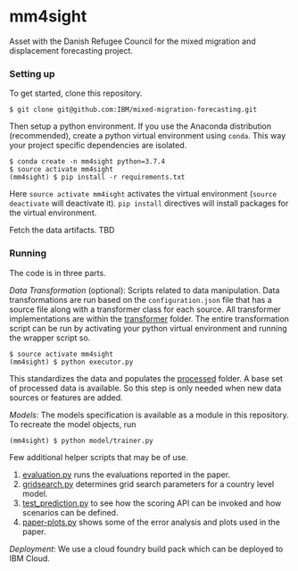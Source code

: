 # mm4sight
Asset with the Danish Refugee Council for the mixed migration and displacement forecasting project.

### Setting up

To get started, clone this repository.

```
$ git clone git@github.com:IBM/mixed-migration-forecasting.git
```

Then setup a python environment. If you use the Anaconda distribution (recommended), create a python virtual environment using `conda`. This way your project specific dependencies are isolated.

```
$ conda create -n mm4sight python=3.7.4
$ source activate mm4sight
(mm4sight) $ pip install -r requirements.txt
```

Here `source activate mm4isght` activates the virtual environment (`source deactivate` will deactivate it). `pip install` directives will install packages for the virtual environment.

Fetch the data artifacts. TBD


### Running

The code is in three parts. 

*Data Transformation* (optional): Scripts related to data manipulation. Data transformations are run based on the `configuration.json` file that has a source file along with a transformer class for each source. All transformer implementations are within the [transformer](https://github.com/IBM/mixed-migration-forecasting/tree/master/transformer) folder. The entire transformation script can be run by activating your python virtual environment and running the wrapper script so. 

```
$ source activate mm4sight
(mm4sight) $ python executor.py
```
This standardizes the data and populates the [processed](https://github.com/IBM/mixed-migration-forecasting/tree/master/prm-datasets/processed) folder. A base set of processed data is available. So this step is only needed when new data sources or features are added.

*Models*: The models specification is available as a module in this repository. To recreate the model objects, run
```
(mm4sight) $ python model/trainer.py
```

Few additional helper scripts that may be of use.

1. [evaluation.py](https://github.com/IBM/mixed-migration-forecasting/tree/master/evaluation.py) runs the evaluations reported in the paper.
2. [gridsearch.py](https://github.com/IBM/mixed-migration-forecasting/tree/master/gridsearch.py) determines grid search parameters for a country level model.
3. [test_prediction.py](https://github.com/IBM/mixed-migration-forecasting/tree/master/test_prediction.py) to see how the scoring API can be invoked and how scenarios can be defined.
4. [paper-plots.py](https://github.com/IBM/mixed-migration-forecasting/tree/master/paper-plots.py) shows some of the error analysis and plots used in the paper.


*Deployment*: We use a cloud foundry build pack which can be deployed to IBM Cloud.